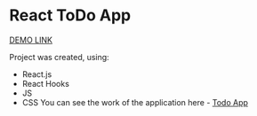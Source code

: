 # React ToDo App
[DEMO LINK](https://oleg-ozerov.github.io/react_todo-app/)

Project was created, using:

- React.js
- React Hooks
- JS
- CSS
You can see the work of the application here - [Todo App](https://oleg-ozerov.github.io/react_todo-app/)
